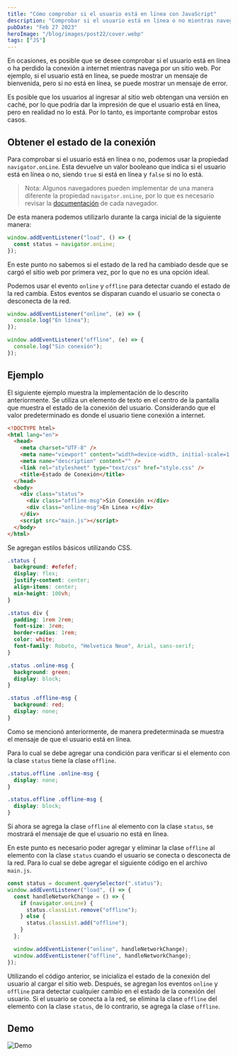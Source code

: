 ```yaml
---
title: "Cómo comprobar si el usuario está en línea con JavaScript"
description: "Comprobar si el usuario está en línea o no mientras navega por un sitio web."
pubDate: "Feb 27 2023"
heroImage: "/blog/images/post22/cover.webp"
tags: ["JS"]
---
```


En ocasiones, es posible que se desee comprobar si el usuario está en línea o ha perdido la conexión a internet mientras navega por un sitio web. Por ejemplo, si el usuario está en línea, se puede mostrar un mensaje de bienvenida, pero si no está en línea, se puede mostrar un mensaje de error.

Es posible que los usuarios al ingresar al sitio web obtengan una versión en caché, por lo que podría dar la impresión de que el usuario está en línea, pero en realidad no lo está. Por lo tanto, es importante comprobar estos casos.

## Obtener el estado de la conexión

Para comprobar si el usuario está en línea o no, podemos usar la propiedad `navigator.onLine`. Esta devuelve un valor booleano que indica si el usuario está en línea o no, siendo `true` si está en línea y `false` si no lo está.

> Nota: Algunos navegadores pueden implementar de una manera diferente la propiedad `navigator.onLine`, por lo que es necesario revisar la [documentación](https://developer.mozilla.org/en-US/docs/Web/API/Navigator/onLine#Example) de cada navegador.

De esta manera podemos utilizarlo durante la carga inicial de la siguiente manera:

```js
window.addEventListener("load", () => {
  const status = navigator.onLine;
});
```

En este punto no sabemos si el estado de la red ha cambiado desde que se cargó el sitio web por primera vez, por lo que no es una opción ideal.

Podemos usar el evento `online` y `offline` para detectar cuando el estado de la red cambia. Estos eventos se disparan cuando el usuario se conecta o desconecta de la red.

```js
window.addEventListener("online", (e) => {
  console.log("En línea");
});

window.addEventListener("offline", (e) => {
  console.log("Sin conexión");
});
```

## Ejemplo

El siguiente ejemplo muestra la implementación de lo descrito anteriormente. Se utiliza un elemento de texto en el centro de la pantalla que muestra el estado de la conexión del usuario. Considerando que el valor predeterminado es donde el usuario tiene conexión a internet.

```html
<!DOCTYPE html>
<html lang="en">
  <head>
    <meta charset="UTF-8" />
    <meta name="viewport" content="width=device-width, initial-scale=1.0" />
    <meta name="description" content="" />
    <link rel="stylesheet" type="text/css" href="style.css" />
    <title>Estado de Conexión</title>
  </head>
  <body>
    <div class="status">
      <div class="offline-msg">Sin Conexión ⬇️</div>
      <div class="online-msg">En Linea ⬆️</div>
    </div>
    <script src="main.js"></script>
  </body>
</html>
```

Se agregan estilos básicos utilizando CSS.

```css
.status {
  background: #efefef;
  display: flex;
  justify-content: center;
  align-items: center;
  min-height: 100vh;
}

.status div {
  padding: 1rem 2rem;
  font-size: 3rem;
  border-radius: 1rem;
  color: white;
  font-family: Roboto, "Helvetica Neue", Arial, sans-serif;
}

.status .online-msg {
  background: green;
  display: block;
}

.status .offline-msg {
  background: red;
  display: none;
}
```

Como se mencionó anteriormente, de manera predeterminada se muestra el mensaje de que el usuario está en línea.

Para lo cual se debe agregar una condición para verificar si el elemento con la clase `status` tiene la clase `offline`.

```css
.status.offline .online-msg {
  display: none;
}

.status.offline .offline-msg {
  display: block;
}
```

Si ahora se agrega la clase `offline` al elemento con la clase `status`, se mostrará el mensaje de que el usuario no está en línea.

En este punto es necesario poder agregar y eliminar la clase `offline` al elemento con la clase `status` cuando el usuario se conecta o desconecta de la red. Para lo cual se debe agregar el siguiente código en el archivo `main.js`.

```js
const status = document.querySelector(".status");
window.addEventListener("load", () => {
  const handleNetworkChange = () => {
    if (navigator.onLine) {
      status.classList.remove("offline");
    } else {
      status.classList.add("offline");
    }
  };

  window.addEventListener("online", handleNetworkChange);
  window.addEventListener("offline", handleNetworkChange);
});
```

Utilizando el código anterior, se inicializa el estado de la conexión del usuario al cargar el sitio web. Después, se agregan los eventos `online` y `offline` para detectar cualquier cambio en el estado de la conexión del usuario. Si el usuario se conecta a la red, se elimina la clase `offline` del elemento con la clase `status`, de lo contrario, se agrega la clase `offline`.

## Demo

![Demo](/blog/images/post22/ejemplo.gif)
